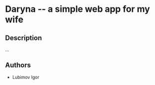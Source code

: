 Daryna -- a simple web app for my wife
===============================================================================

## Description

...


## Authors

* Lubimov Igor
